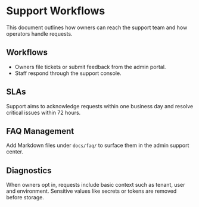 # Support Workflows

This document outlines how owners can reach the support team and how operators handle requests.

## Workflows
- Owners file tickets or submit feedback from the admin portal.
- Staff respond through the support console.

## SLAs
Support aims to acknowledge requests within one business day and resolve critical issues within 72 hours.

## FAQ Management
Add Markdown files under `docs/faq/` to surface them in the admin support center.

## Diagnostics
When owners opt in, requests include basic context such as tenant, user and environment. Sensitive values like secrets or tokens are removed before storage.
